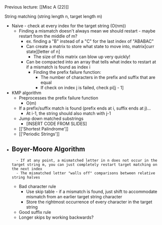 Previous lecture: [[Misc A (22)]]


String matching (string length n, target length m)
- Naive - check at every index for the target string (O(nm))
	- Finding a mismatch doesn't always mean we should restart - maybe restart from the middle of m?
		- ex. finding a "B" instead of a "C" for the last index of "ABABAC"
		- Can create a matrix to store what state to move into, matrix\[curr state]\[letter of n]
			- The size of this matrix can blow up very quickly!
		- Can be compacted into an array that tells what index to restart at if a mismatch is found as index i
			- Finding the prefix failure function:
				- The number of characters in the prefix and suffix that are equal
				- If check on index j is failed, check pi\[j - 1]
- KMP algorithm
	- Preprocesses the prefix failure function
		- O(m)
	- If a prefix/suffix match is found (prefix ends at i, suffix ends at j)...
		- At i-1, the string should also match with j-1
	- Jump down matched substrings 
		- [INSERT CODE FROM SLIDES]
	- [['Shortest Palindrome']]
	- [['Periodic Strings']]
- Boyer-Moore Algorithm
	- 
		- If at any point, a mismatched letter in n does not occur in the target string m, you can just completely restart target matching on the next index
		- The mismatched letter "walls off" comparisons between relative string halves
	- Bad character rule
		- Use skip table - if a mismatch is found, just shift to accommodate mismatch from an earlier target string character
		- Store the rightmost occurrence of every character in the target string
	- Good suffix rule
	- Longer skips by working backwards?